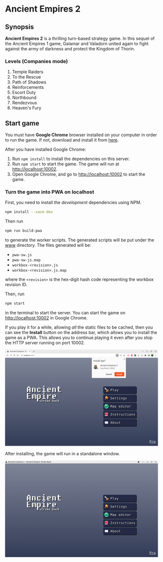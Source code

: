 # Ancient Empires 2

## Synopsis

**Ancient Empires 2** is a thrilling turn-based strategy game. In this sequel of the Ancient Empires 1 game, Galamar and Valadorn united again to fight against the army of darkness and protect the Kingdom of Thorin.

### Levels (Companies mode)

1. Temple Raiders
2. To the Rescue
3. Path of Shadows
4. Reinforcements
5. Escort Duty
6. Northbound
7. Rendezvous
8. Heaven's Fury

## Start game
You must have **Google Chrome** browser installed on your computer in order to run the game. If not, download and install it from [here](https://chrome.google.com).

After you have installed Google Chrome:

1. Run `npm install` to install the dependencies on this server.
2. Run `npm start` to start the game. The game will run at <http://localhost:10002>.
3. Open Google Chrome, and go to <http://localhost:10002> to start the game.

### Turn the game into PWA on localhost

First, you need to install the *development* dependencies using NPM.
```bash
npm install --save-dev
```

Then run
```bash
npm run build-pwa
```
to generate the worker scripts. The generated scripts will be put under the [www](./www/) directory. The files generated will be:

* `pwa-sw.js`
* `pwa-sw-js.map`
* `workbox-<revision>.js`
* `workbox-<revision>.js.map`

where the `<revision>` is the hex-digit hash code representing the workbox revision ID.

Then, run
```bash
npm start
```
in the terminal to start the server. You can start the game on <http://localhost:10002> in Google Chrome.

If you play it for a while, allowing *all* the static files to be cached, then you can see the **Install** button on the address bar, which allows you to install the game as a PWA. This allows you to continue playing it even after you stop the HTTP server running on port 10002.

![Install in Google Chrome](./screenshots/AE2%20Google%20Chrome%20install.png)

After installing, the game will run in a standalone window.

![Home screen in Google Chrome](./screenshots/AE2%20home%20screen%20standalone%20Google%20Chrome.png)